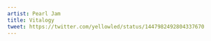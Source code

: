 ```yaml
---
artist: Pearl Jam
title: Vitalogy
tweet: https://twitter.com/yellowled/status/1447982492804337670
---
```

